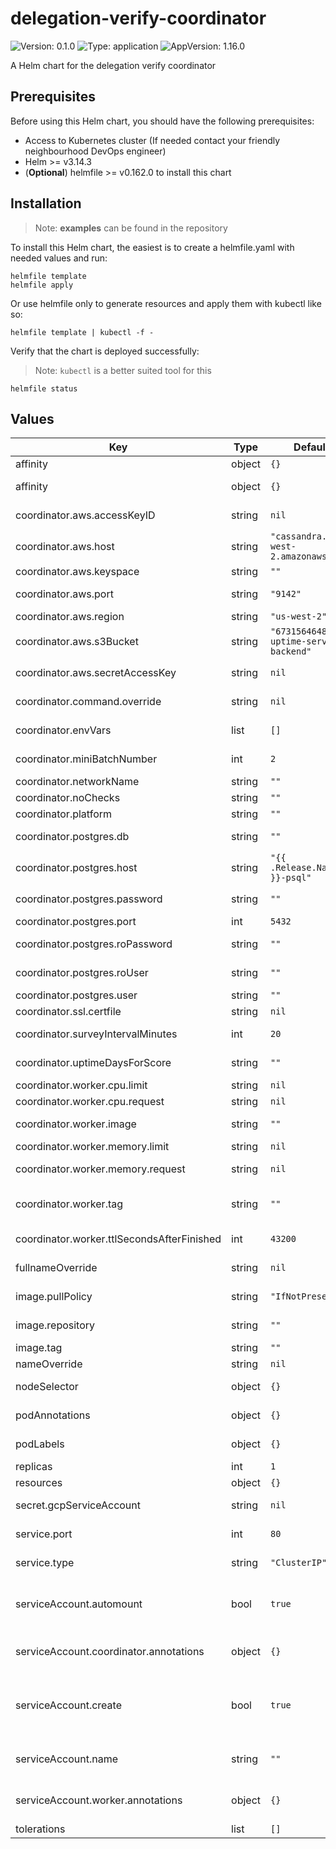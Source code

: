 # delegation-verify-coordinator

![Version: 0.1.0](https://img.shields.io/badge/Version-0.1.0-informational?style=flat-square) ![Type: application](https://img.shields.io/badge/Type-application-informational?style=flat-square) ![AppVersion: 1.16.0](https://img.shields.io/badge/AppVersion-1.16.0-informational?style=flat-square)

A Helm chart for the delegation verify coordinator

## Prerequisites

Before using this Helm chart, you should have the following prerequisites:

- Access to Kubernetes cluster (If needed contact your friendly neighbourhood DevOps engineer)
- Helm >= v3.14.3
- (**Optional**) helmfile >= v0.162.0 to install this chart

## Installation

> Note: **examples** can be found in the repository

To install this Helm chart, the easiest is to create a helmfile.yaml with needed values and run:

```
helmfile template
helmfile apply
```

Or use helmfile only to generate resources and apply them with kubectl like so:

```
helmfile template | kubectl -f -
```

Verify that the chart is deployed successfully:

> Note: `kubectl` is a better suited tool for this

```
helmfile status
```

## Values

| Key | Type | Default | Description |
|-----|------|---------|-------------|
| affinity | object | `{}` | Affinity rules |
| affinity | object | `{}` | affinity for the pod assignment |
| coordinator.aws.accessKeyID | string | `nil` | AWS Access Key ID |
| coordinator.aws.host | string | `"cassandra.us-west-2.amazonaws.com"` | AWS Cassandra Host |
| coordinator.aws.keyspace | string | `""` | Keyspace |
| coordinator.aws.port | string | `"9142"` | AWS Cassandra Port |
| coordinator.aws.region | string | `"us-west-2"` | AWS Region |
| coordinator.aws.s3Bucket | string | `"673156464838-uptime-service-backend"` | AWS S3 Bucket |
| coordinator.aws.secretAccessKey | string | `nil` | AWS Secret Access Key |
| coordinator.command.override | string | `nil` | override: the command to run |
| coordinator.envVars | list | `[]` | Environment Variables |
| coordinator.miniBatchNumber | int | `2` | The minimum batch number |
| coordinator.networkName | string | `""` | Network name |
| coordinator.noChecks | string | `""` | No Checks |
| coordinator.platform | string | `""` | Platform name |
| coordinator.postgres.db | string | `""` | Postgres database |
| coordinator.postgres.host | string | `"{{ .Release.Name }}-psql"` | Postgres Host |
| coordinator.postgres.password | string | `""` | Postgres password |
| coordinator.postgres.port | int | `5432` | Postgres Port |
| coordinator.postgres.roPassword | string | `""` | Postgres Read Only Password |
| coordinator.postgres.roUser | string | `""` | Postgres Read Only User |
| coordinator.postgres.user | string | `""` | Postgres user |
| coordinator.ssl.certfile | string | `nil` | SSL Cert File |
| coordinator.surveyIntervalMinutes | int | `20` | Survey Interval Minutes |
| coordinator.uptimeDaysForScore | string | `""` | The Uptime Days for Score |
| coordinator.worker.cpu.limit | string | `nil` | The CPU limit |
| coordinator.worker.cpu.request | string | `nil` | The CPU request |
| coordinator.worker.image | string | `""` | The image used for the worker |
| coordinator.worker.memory.limit | string | `nil` | The memory limit |
| coordinator.worker.memory.request | string | `nil` | The memory request |
| coordinator.worker.tag | string | `""` | The image tag used for the worker |
| coordinator.worker.ttlSecondsAfterFinished | int | `43200` | TTL Seconds After Finished |
| fullnameOverride | string | `nil` | Full name override |
| image.pullPolicy | string | `"IfNotPresent"` | The image pull policy |
| image.repository | string | `""` | The image repository |
| image.tag | string | `""` | The image tag |
| nameOverride | string | `nil` | Name override |
| nodeSelector | object | `{}` | Node selector labels |
| podAnnotations | object | `{}` | Annotations to add to the pods |
| podLabels | object | `{}` | Label to add to the pods |
| replicas | int | `1` | Replica count |
| resources | object | `{}` | The Resources |
| secret.gcpServiceAccount | string | `nil` | The gcp Service Account |
| service.port | int | `80` | The port of the service |
| service.type | string | `"ClusterIP"` | The type of service to create |
| serviceAccount.automount | bool | `true` | Automatically mount a ServiceAccount's API credentials? |
| serviceAccount.coordinator.annotations | object | `{}` | Annotations to add to the service account |
| serviceAccount.create | bool | `true` | Specifies whether a service account should be created |
| serviceAccount.name | string | `""` | The name of the service account to use. |
| serviceAccount.worker.annotations | object | `{}` | Annotations to add to the service account |
| tolerations | list | `[]` | Tolerations |


